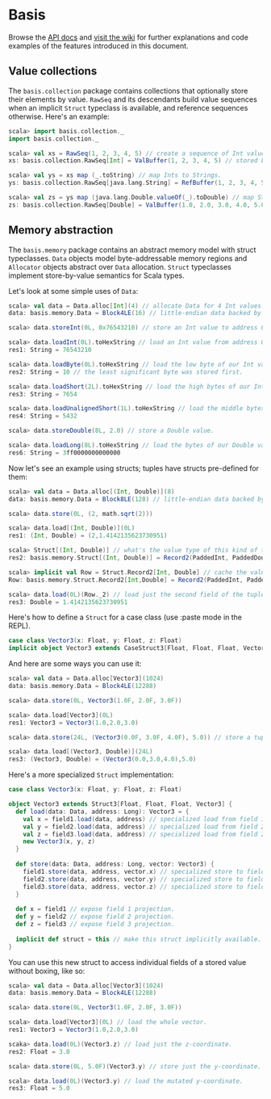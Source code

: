 Basis
=====

Browse the [API docs](http://scalabasis.github.com/api/#basis.package) and [visit the wiki](https://github.com/scalabasis/basis/wiki) for further explanations and code examples of the features introduced in this document.

Value collections
--------------------------

The `basis.collection` package contains collections that optionally store their elements by value. `RawSeq` and its descendants build value sequences when an implicit `Struct` typeclass is available, and reference sequences otherwise. Here's an example:

```scala
scala> import basis.collection._
import basis.collection._

scala> val xs = RawSeq(1, 2, 3, 4, 5) // create a sequence of Int values.
xs: basis.collection.RawSeq[Int] = ValBuffer(1, 2, 3, 4, 5) // stored by-value.

scala> val ys = xs map (_.toString) // map Ints to Strings.
ys: basis.collection.RawSeq[java.lang.String] = RefBuffer(1, 2, 3, 4, 5) // stored by reference.

scala> val zs = ys map (java.lang.Double.valueOf(_).toDouble) // map Strings to Doubles.
zs: basis.collection.RawSeq[Double] = ValBuffer(1.0, 2.0, 3.0, 4.0, 5.0) // stored by value again.
```

Memory abstraction
------------------

The `basis.memory` package contains an abstract memory model with struct typeclasses. `Data` objects model byte-addressable memory regions and `Allocator` objects abstract over `Data` allocation. `Struct` typeclasses implement store-by-value semantics for Scala types.

Let's look at some simple uses of `Data`:

```scala
scala> val data = Data.alloc[Int](4) // allocate Data for 4 Int values.
data: basis.memory.Data = Block4LE(16) // little-endian data backed by an Int array.

scala> data.storeInt(0L, 0x76543210) // store an Int value to address 0.

scala> data.loadInt(0L).toHexString // load an Int value from address 0.
res1: String = 76543210

scala> data.loadByte(0L).toHexString // load the low byte of our Int value.
res2: String = 10 // the least significant byte was stored first.

scala> data.loadShort(2L).toHexString // load the high bytes of our Int value.
res3: String = 7654

scala> data.loadUnalignedShort(1L).toHexString // load the middle bytes of our Int value.
res4: String = 5432

scala> data.storeDouble(8L, 2.0) // store a Double value.

scala> data.loadLong(8L).toHexString // load the bytes of our Double value.
res6: String = 3ff0000000000000
```

Now let's see an example using structs; tuples have structs pre-defined for them:

```scala
scala> val data = Data.alloc[(Int, Double)](8)
data: basis.memory.Data = Block8LE(128) // little-endian data backed by a Long array.

scala> data.store(0L, (2, math.sqrt(2)))

scala> data.load[(Int, Double)](0L)
res1: (Int, Double) = (2,1.4142135623730951)

scala> Struct[(Int, Double)] // what's the value type of this kind of tuple?
res2: basis.memory.Struct[(Int, Double)] = Record2(PaddedInt, PaddedDouble)

scala> implicit val Row = Struct.Record2[Int, Double] // cache the value type.
Row: basis.memory.Struct.Record2[Int,Double] = Record2(PaddedInt, PaddedDouble)

scala> data.load(0L)(Row._2) // load just the second field of the tuple.
res3: Double = 1.4142135623730951
```

Here's how to define a `Struct` for a case class (use :paste mode in the REPL).

```scala
case class Vector3(x: Float, y: Float, z: Float)
implicit object Vector3 extends CaseStruct3[Float, Float, Float, Vector3]
```

And here are some ways you can use it:

```scala
scala> val data = Data.alloc[Vector3](1024)
data: basis.memory.Data = Block4LE(12288)

scala> data.store(0L, Vector3(1.0F, 2.0F, 3.0F))

scala> data.load[Vector3](0L)
res1: Vector3 = Vector3(1.0,2.0,3.0)

scala> data.store(24L, (Vector3(0.0F, 3.0F, 4.0F), 5.0)) // store a tuple of a vector and a norm.

scala> data.load[(Vector3, Double)](24L)
res3: (Vector3, Double) = (Vector3(0.0,3.0,4.0),5.0)
```

Here's a more specialized `Struct` implementation:

```scala
case class Vector3(x: Float, y: Float, z: Float)

object Vector3 extends Struct3[Float, Float, Float, Vector3] {
  def load(data: Data, address: Long): Vector3 = {
    val x = field1.load(data, address) // specialized load from field 1.
    val y = field2.load(data, address) // specialized load from field 2.
    val z = field3.load(data, address) // specialized load from field 2.
    new Vector3(x, y, z)
  }
  
  def store(data: Data, address: Long, vector: Vector3) {
    field1.store(data, address, vector.x) // specialized store to field 1.
    field2.store(data, address, vector.y) // specialized store to field 2.
    field3.store(data, address, vector.z) // specialized store to field 3.
  }
  
  def x = field1 // expose field 1 projection.
  def y = field2 // expose field 2 projection.
  def z = field3 // expose field 3 projection.
  
  implicit def struct = this // make this struct implicitly available.
}
```

You can use this new struct to access individual fields of a stored value without boxing, like so:

```scala
scala> val data = Data.alloc[Vector3](1024)
data: basis.memory.Data = Block4LE(12288)

scala> data.store(0L, Vector3(1.0F, 2.0F, 3.0F))

scala> data.load[Vector3](0L) // load the whole vector.
res1: Vector3 = Vector3(1.0,2.0,3.0)

scaka> data.load(0L)(Vector3.z) // load just the z-coordinate.
res2: Float = 3.0

scala> data.store(0L, 5.0F)(Vector3.y) // store just the y-coordinate.

scala> data.load(0L)(Vector3.y) // load the mutated y-coordinate.
res3: Float = 5.0
```
